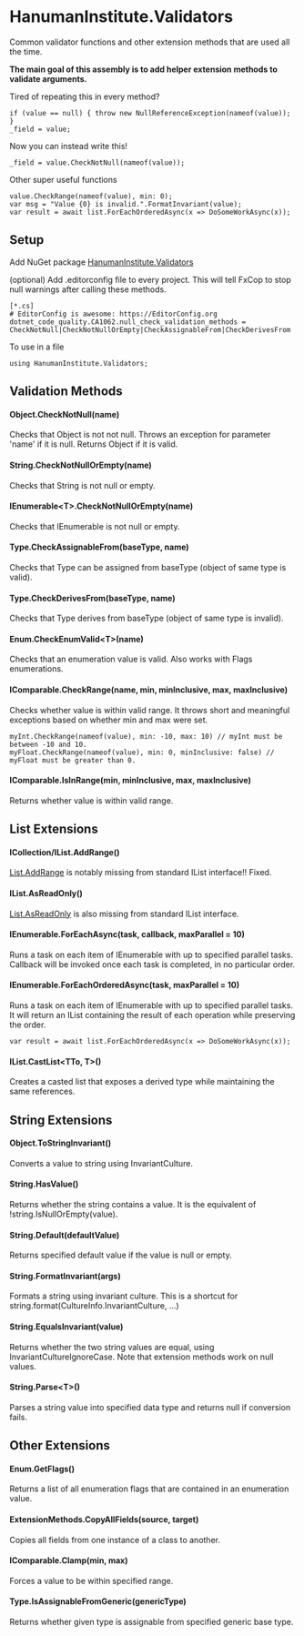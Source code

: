 # HanumanInstitute.Validators
Common validator functions and other extension methods that are used all the time.

**The main goal of this assembly is to add helper extension methods to validate arguments.**

Tired of repeating this in every method?

    if (value == null) { throw new NullReferenceException(nameof(value)); }
    _field = value;

Now you can instead write this!

    _field = value.CheckNotNull(nameof(value));

Other super useful functions

    value.CheckRange(nameof(value), min: 0);
    var msg = "Value {0} is invalid.".FormatInvariant(value);
    var result = await list.ForEachOrderedAsync(x => DoSomeWorkAsync(x));

## Setup

Add NuGet package [HanumanInstitute.Validators](https://www.nuget.org/packages/HanumanInstitute.Validators/)

(optional) Add .editorconfig file to every project. This will tell FxCop to stop null warnings after calling these methods.

    [*.cs]
    # EditorConfig is awesome: https://EditorConfig.org
    dotnet_code_quality.CA1062.null_check_validation_methods = CheckNotNull|CheckNotNullOrEmpty|CheckAssignableFrom|CheckDerivesFrom

To use in a file

    using HanumanInstitute.Validators;

## Validation Methods

#### Object.CheckNotNull(name)

Checks that Object is not not null. Throws an exception for parameter 'name' if it is null. Returns Object if it is valid.

#### String.CheckNotNullOrEmpty(name)

Checks that String is not null or empty.

#### IEnumerable&lt;T>.CheckNotNullOrEmpty(name)

Checks that IEnumerable is not null or empty.

#### Type.CheckAssignableFrom(baseType, name)

Checks that Type can be assigned from baseType (object of same type is valid).

#### Type.CheckDerivesFrom(baseType, name)

Checks that Type derives from baseType (object of same type is invalid).

#### Enum.CheckEnumValid&lt;T>(name)

Checks that an enumeration value is valid. Also works with Flags enumerations.

#### IComparable.CheckRange(name, min, minInclusive, max, maxInclusive)

Checks whether value is within valid range. It throws short and meaningful exceptions based on whether min and max were set.

    myInt.CheckRange(nameof(value), min: -10, max: 10) // myInt must be between -10 and 10.
    myFloat.CheckRange(nameof(value), min: 0, minInclusive: false) // myFloat must be greater than 0.

#### IComparable.IsInRange(min, minInclusive, max, maxInclusive)

Returns whether value is within valid range.


## List Extensions

#### ICollection/IList.AddRange()

[List.AddRange](https://docs.microsoft.com/en-us/dotnet/api/system.collections.generic.list-1.addrange) is notably missing from standard IList interface!! Fixed.

#### IList.AsReadOnly()

[List.AsReadOnly](https://docs.microsoft.com/en-us/dotnet/api/system.collections.generic.list-1.asreadonly) is also missing from standard IList interface.

#### IEnumerable.ForEachAsync(task, callback, maxParallel = 10)

Runs a task on each item of IEnumerable with up to specified parallel tasks. Callback will be invoked once each task is completed, in no particular order.

#### IEnumerable.ForEachOrderedAsync(task, maxParallel = 10)

Runs a task on each item of IEnumerable with up to specified parallel tasks. It will return an IList containing the result of each operation while preserving the order.

    var result = await list.ForEachOrderedAsync(x => DoSomeWorkAsync(x));

#### IList<T>.CastList<TTo, T>()

Creates a casted list that exposes a derived type while maintaining the same references.

## String Extensions

#### Object.ToStringInvariant()

Converts a value to string using InvariantCulture.

#### String.HasValue()

Returns whether the string contains a value. It is the equivalent of !string.IsNullOrEmpty(value).

#### String.Default(defaultValue)

Returns specified default value if the value is null or empty.

#### String.FormatInvariant(args)

Formats a string using invariant culture. This is a shortcut for string.format(CultureInfo.InvariantCulture, ...)

#### String.EqualsInvariant(value)

Returns whether the two string values are equal, using InvariantCultureIgnoreCase. Note that extension methods work on null values.

#### String.Parse&lt;T>()

Parses a string value into specified data type and returns null if conversion fails.


## Other Extensions

#### Enum.GetFlags()

Returns a list of all enumeration flags that are contained in an enumeration value.

#### ExtensionMethods.CopyAllFields(source, target)

Copies all fields from one instance of a class to another.

#### IComparable.Clamp(min, max)

Forces a value to be within specified range.

#### Type.IsAssignableFromGeneric(genericType)

Returns whether given type is assignable from specified generic base type.
